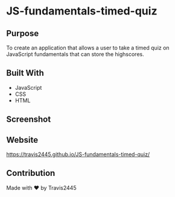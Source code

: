 # JS-fundamentals-timed-quiz

## Purpose
To create an application that allows a user to take a timed quiz on JavaScript fundamentals that can store the highscores.

## Built With
* JavaScript
* CSS
* HTML

## Screenshot

## Website
https://travis2445.github.io/JS-fundamentals-timed-quiz/

## Contribution
Made with ❤️ by Travis2445